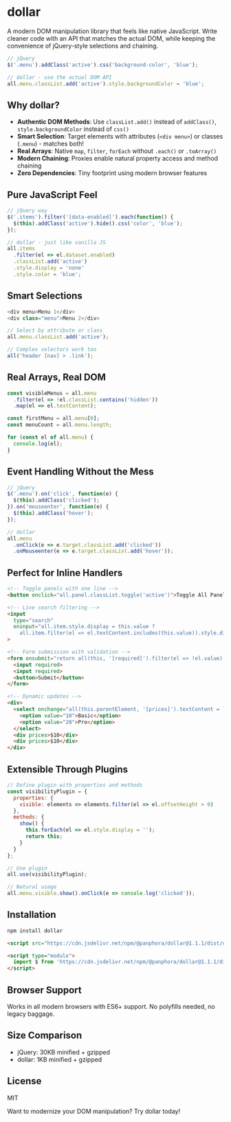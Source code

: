 # dollar

A modern DOM manipulation library that feels like native JavaScript. Write cleaner code with an API that matches the actual DOM, while keeping the convenience of jQuery-style selections and chaining.

```javascript
// jQuery
$('.menu').addClass('active').css('background-color', 'blue');

// dollar - use the actual DOM API
all.menu.classList.add('active').style.backgroundColor = 'blue';
```

## Why dollar?

- **Authentic DOM Methods**: Use `classList.add()` instead of `addClass()`, `style.backgroundColor` instead of `css()`
- **Smart Selection**: Target elements with attributes (`<div menu>`) or classes (`.menu`) - matches both!
- **Real Arrays**: Native `map`, `filter`, `forEach` without `.each()` or `.toArray()`
- **Modern Chaining**: Proxies enable natural property access and method chaining
- **Zero Dependencies**: Tiny footprint using modern browser features

## Pure JavaScript Feel

```javascript
// jQuery way
$('.items').filter('[data-enabled]').each(function() {
  $(this).addClass('active').hide().css('color', 'blue');
});

// dollar - just like vanilla JS
all.items
  .filter(el => el.dataset.enabled)
  .classList.add('active')
  .style.display = 'none'
  .style.color = 'blue';
```

## Smart Selections

```javascript
<div menu>Menu 1</div>
<div class="menu">Menu 2</div>

// Select by attribute or class
all.menu.classList.add('active');

// Complex selectors work too
all('header [nav] > .link');
```

## Real Arrays, Real DOM

```javascript
const visibleMenus = all.menu
  .filter(el => !el.classList.contains('hidden'))
  .map(el => el.textContent);

const firstMenu = all.menu[0];
const menuCount = all.menu.length;

for (const el of all.menu) {
  console.log(el);
}
```

## Event Handling Without the Mess

```javascript
// jQuery
$('.menu').on('click', function(e) {
  $(this).addClass('clicked');
}).on('mouseenter', function(e) {
  $(this).addClass('hover');
});

// dollar
all.menu
  .onClick(e => e.target.classList.add('clicked'))
  .onMouseenter(e => e.target.classList.add('hover'));
```

## Perfect for Inline Handlers

```html
<!-- Toggle panels with one line -->
<button onclick="all.panel.classList.toggle('active')">Toggle All Panels</button>

<!-- Live search filtering -->
<input 
  type="search" 
  oninput="all.item.style.display = this.value ? 
    all.item.filter(el => el.textContent.includes(this.value)).style.display = '' : ''"
>

<!-- Form submission with validation -->
<form onsubmit="return all(this, '[required]').filter(el => !el.value).classList.add('error').length === 0">
  <input required>
  <input required>
  <button>Submit</button>
</form>

<!-- Dynamic updates -->
<div>
  <select onchange="all(this.parentElement, '[prices]').textContent = `$${this.value}`">
    <option value="10">Basic</option>
    <option value="20">Pro</option>
  </select>
  <div prices>$10</div>
  <div prices>$10</div>
</div>
```

## Extensible Through Plugins

```javascript
// Define plugin with properties and methods
const visibilityPlugin = {
  properties: {
    visible: elements => elements.filter(el => el.offsetHeight > 0)
  },
  methods: {
    show() {
      this.forEach(el => el.style.display = '');
      return this;
    }
  }
};

// Use plugin
all.use(visibilityPlugin);

// Natural usage
all.menu.visible.show().onClick(e => console.log('clicked'));
```

## Installation

```bash
npm install dollar
```

```html
<script src="https://cdn.jsdelivr.net/npm/@panphora/dollar@1.1.1/dist/dollar.umd.min.js"></script>
```

```html
<script type="module">
  import $ from 'https://cdn.jsdelivr.net/npm/@panphora/dollar@1.1.1/dist/dollar.esm.min.js';
</script>
```

## Browser Support

Works in all modern browsers with ES6+ support. No polyfills needed, no legacy baggage.

## Size Comparison

- jQuery: 30KB minified + gzipped
- dollar: 1KB minified + gzipped

## License

MIT

Want to modernize your DOM manipulation? Try dollar today!